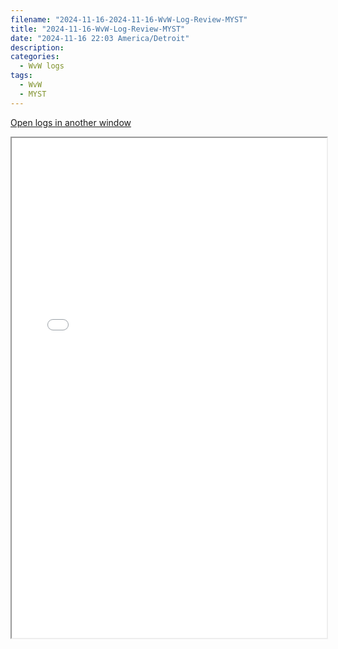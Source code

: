 ```yaml
---
filename: "2024-11-16-2024-11-16-WvW-Log-Review-MYST"
title: "2024-11-16-WvW-Log-Review-MYST"
date: "2024-11-16 22:03 America/Detroit"
description: 
categories:
  - WvW logs
tags:
  - WvW
  - MYST
---
```

 <a href="/assets/wvwlogs/reports20241116_MYST.html#202411162201-WvW-Log-Review" target="_blank">Open logs in another window</a>

<iframe src="/assets/wvwlogs/reports20241116_MYST.html#202411162201-WvW-Log-Review" width="100%" height="800" style="display:block; margin: 0 auto;"> </iframe>